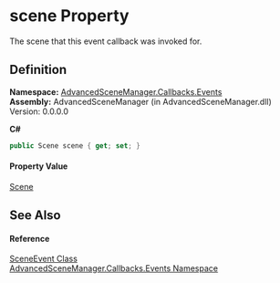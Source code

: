 # scene Property


The scene that this event callback was invoked for.



## Definition
**Namespace:** <a href="N_AdvancedSceneManager_Callbacks_Events">AdvancedSceneManager.Callbacks.Events</a>  
**Assembly:** AdvancedSceneManager (in AdvancedSceneManager.dll) Version: 0.0.0.0

**C#**
``` C#
public Scene scene { get; set; }
```



#### Property Value
<a href="T_AdvancedSceneManager_Models_Scene">Scene</a>

## See Also


#### Reference
<a href="T_AdvancedSceneManager_Callbacks_Events_SceneEvent">SceneEvent Class</a>  
<a href="N_AdvancedSceneManager_Callbacks_Events">AdvancedSceneManager.Callbacks.Events Namespace</a>  
